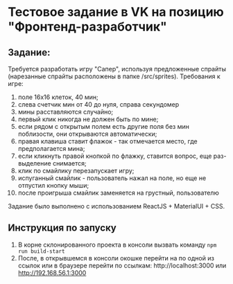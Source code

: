 # Тестовое задание в VK на позицию "Фронтенд-разработчик"

## Задание:
Требуется разработать игру "Сапер", используя предложенные спрайты (нарезанные спрайты расположены в папке /src/sprites). Требования к игре:
1. поле 16х16 клеток, 40 мин;
1. слева счетчик мин от 40 до нуля, справа секундомер
1. мины расставляются случайно;
1. первый клик никогда не должен быть по мине;
1. если рядом с открытым полем есть другие поля без мин поблизости,
они открываются автоматически;
1. правая клавиша ставит флажок - так отмечается место, где
предполагается мина;
1. если кликнуть правой кнопкой по флажку, ставится вопрос, еще раз-
выделение снимается;
1. клик по смайлику перезапускает игру;
1. испуганный смайлик - пользователь нажал на поле, но еще не
отпустил кнопку мыши;
1. после проигрыша смайлик заменяется на грустный, пользователю

Задание было выполнено с использованием ReactJS + MaterialUI + CSS. 

## Инструкция по запуску
1. В корне склонированного проекта в консоли вызвать команду `npm run build-start`
2. После, в открывшемся в консоли окошке перейти на по одной из ссылок или в браузере перейти по ссылкам: http://localhost:3000 или http://192.168.56.1:3000  
